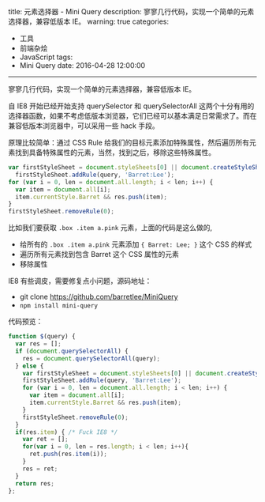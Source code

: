 title: 元素选择器 - Mini Query
description: 寥寥几行代码，实现一个简单的元素选择器，兼容低版本 IE。
warning: true
categories:
  - 工具
  - 前端杂烩
  - JavaScript
tags:
  - Mini Query
date: 2016-04-28 12:00:00
---


寥寥几行代码，实现一个简单的元素选择器，兼容低版本 IE。

<!--more-->

自 IE8 开始已经开始支持 querySelector 和 querySelectorAll 这两个十分有用的选择器函数，如果不考虑低版本浏览器，它们已经可以基本满足日常需求了。而在兼容低版本浏览器中，可以采用一些 hack 手段。

原理比较简单：通过 CSS Rule 给我们的目标元素添加特殊属性，然后遍历所有元素找到具备特殊属性的元素，当然，找到之后，移除这些特殊属性。

```javascript
var firstStyleSheet = document.styleSheets[0] || document.createStyleSheet();
  firstStyleSheet.addRule(query, 'Barret:Lee');
for (var i = 0, len = document.all.length; i < len; i++) {
  var item = document.all[i];
  item.currentStyle.Barret && res.push(item);
}
firstStyleSheet.removeRule(0);
```

比如我们要获取 `.box .item a.pink` 元素，上面的代码是这么做的,

- 给所有的 `.box .item a.pink` 元素添加 `{ Barret: Lee; }` 这个 CSS 的样式
- 遍历所有元素找到包含 Barret 这个 CSS 属性的元素
- 移除属性

IE8 有些调皮，需要修复点小问题，源码地址：

- git clone <https://github.com/barretlee/MiniQuery>
- `npm install mini-query`

代码预览：

```javascript
function $(query) {
  var res = [];
  if (document.querySelectorAll) {
    res = document.querySelectorAll(query);
  } else {
    var firstStyleSheet = document.styleSheets[0] || document.createStyleSheet();
    firstStyleSheet.addRule(query, 'Barret:Lee');
    for (var i = 0, len = document.all.length; i < len; i++) {
      var item = document.all[i];
      item.currentStyle.Barret && res.push(item);
    }
    firstStyleSheet.removeRule(0);
  }
  if(res.item) { /* Fuck IE8 */
    var ret = [];
    for(var i = 0, len = res.length; i < len; i++){
      ret.push(res.item(i));
    }
    res = ret;
  }
  return res;
};
```
